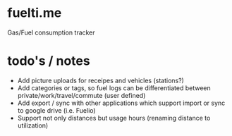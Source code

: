 # fuelti.me
Gas/Fuel consumption tracker

# todo's / notes

- Add picture uploads for receipes and vehicles (stations?)
- Add categories or tags, so fuel logs can be differentiated between private/work/travel/commute (user defined)
- Add export / sync with other applications which support import or sync to google drive (i.e. Fuelio)
- Support not only distances but usage hours (renaming distance to utilization)